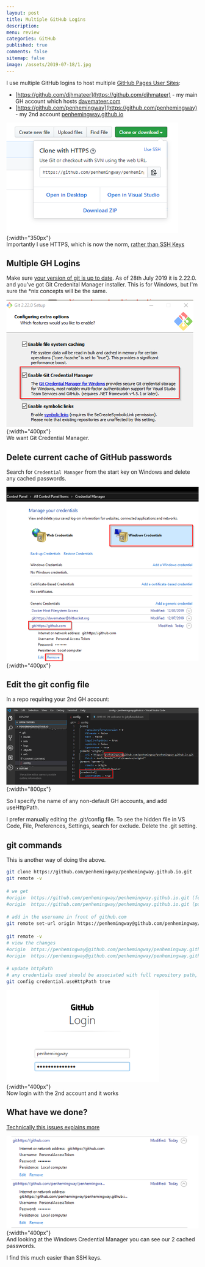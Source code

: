 ```yaml
---
layout: post
title: Multiple GitHub Logins 
description: 
menu: review
categories: GitHub 
published: true 
comments: false
sitemap: false
image: /assets/2019-07-18/1.jpg
---
```

I use multiple GitHub logins to host multiple [GitHub Pages User Sites](https://pages.github.com/#tutorial):

- [https://github.com/djhmateer](https://github.com/djhmateer) - my main GH account which hosts [davemateer.com](https://davemateer.com)
- [https://github.com/penhemingway](https://github.com/penhemingway) - my 2nd account [penhemingway.github.io](https://penhemingway.github.io)

![alt text](/assets/2019-07-18/6.png "HTTPS not SSH"){:width="350px"}     
 Importantly I use HTTPS, which is now the norm, [rather than SSH Keys](https://medium.com/@pinglinh/how-to-have-2-github-accounts-on-one-machine-windows-69b5b4c5b14e)

## Multiple GH Logins
Make sure [your version of git is up to date](https://git-scm.com/download). As of 28th July 2019 it is 2.22.0. and you've got Git Credenital Manager installer. This is for Windows, but I'm sure the *nix concepts will be the same.

![alt text](/assets/2019-07-18/4.png "Git Credential Manager"){:width="400px"}     
We want Git Credential Manager.

## Delete current cache of GitHub passwords
Search for `Credential Manager` from the start key on Windows and delete any cached passwords. 

![alt text](/assets/2019-07-18/5.png "Remove cached access token from credential manager"){:width="400px"}     

## Edit the git config file
In a repo requiring your 2nd GH account:

![alt text](/assets/2019-07-28/2.png "Edit the config file"){:width="800px"}     

So I specify the name of any non-default GH accounts, and add useHttpPath.  

I prefer manually editing the .git/config file. To see the hidden file in VS Code, File, Preferences, Settings, search for exclude. Delete the .git setting.

## git commands 
This is another way of doing the above.

```bash
git clone https://github.com/penhemingway/penhemingway.github.io.git
git remote -v

# we get
#origin  https://github.com/penhemingway/penhemingway.github.io.git (fetch)
#origin  https://github.com/penhemingway/penhemingway.github.io.git (push)

# add in the username in front of github.com
git remote set-url origin https://penhemingway@github.com/penhemingway/penhemingway.github.io.git

git remote -v
# view the changes
#origin  https://penhemingway@github.com/penhemingway/penhemingway.github.io.git (fetch)
#origin  https://penhemingway@github.com/penhemingway/penhemingway.github.io.git (push)

# update httpPath
# any credentials used should be associated with full repository path, not the entire domain eg github.com default (our main account)
git config credential.useHttpPath true
```
![alt text](/assets/2019-07-18/8.png "HTTPS not SSH"){:width="400px"}     
Now login with the 2nd account and it works

## What have we done?
[Technically this issues explains more](https://github.com/microsoft/Git-Credential-Manager-for-Windows/issues/749) 

![alt text](/assets/2019-07-18/9.png "Got 2 cached passwords now"){:width="400px"}     
And looking at the Windows Credential Manager you can see our 2 cached passwords.  

I find this much easier than SSH keys.





